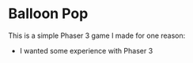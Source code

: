 # Balloon Pop
This is a simple Phaser 3 game I made for one reason:
- I wanted some experience with Phaser 3

